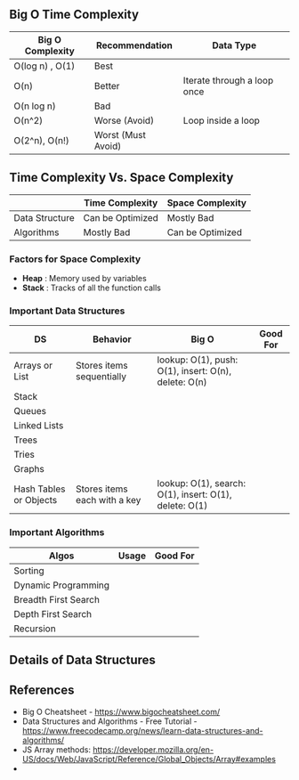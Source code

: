 ## Big O Time Complexity
| Big O Complexity | Recommendation | Data Type | 
| --- | --- | --- | 
| O(log n) , O(1) | Best | | 
| O(n) | Better | Iterate through a loop once | 
| O(n log n) | Bad | | 
| O(n^2) | Worse (Avoid) | Loop inside a loop | 
| O(2^n), O(n!) | Worst (Must Avoid) | |

## Time Complexity Vs. Space Complexity
| | Time Complexity | Space Complexity | 
| --- | --- | --- |
| Data Structure | Can be Optimized | Mostly Bad | 
| Algorithms | Mostly Bad | Can be Optimized |


### Factors for Space Complexity
- **Heap** : Memory used by variables
- **Stack** : Tracks of all the function calls

### Important Data Structures
| DS | Behavior | Big O | Good For | 
| --- | --- | --- | --- | 
| Arrays or List | Stores items sequentially | lookup: O(1), push: O(1), insert: O(n), delete: O(n)| 
| Stack | | | 
| Queues | | |
| Linked Lists | | |
| Trees | | | 
| Tries | | |
| Graphs | | |
| Hash Tables or Objects | Stores items each with a key | lookup: O(1), search: O(1), insert: O(1), delete: O(1) | 


### Important Algorithms
| Algos | Usage | Good For | 
| --- | --- | --- |
| Sorting | | |
| Dynamic Programming | | | 
| Breadth First Search | | |
| Depth First Search | | |
| Recursion | | |


## Details of Data Structures





## References
- Big O Cheatsheet - https://www.bigocheatsheet.com/
- Data Structures and Algorithms - Free Tutorial - https://www.freecodecamp.org/news/learn-data-structures-and-algorithms/
- JS Array methods: https://developer.mozilla.org/en-US/docs/Web/JavaScript/Reference/Global_Objects/Array#examples
- 
